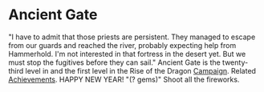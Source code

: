 # Ancient Gate

"I have to admit that those priests are persistent. They managed to escape from our guards and reached the river, probably expecting help from Hammerhold. I'm not interested in that fortress in the desert yet. But we must stop the fugitives before they can sail."
Ancient Gate is the twenty-third level in and the first level in the Rise of the Dragon [Campaign](Mini-Campaign).
Related [Achievements](Achievements).
 HAPPY NEW YEAR! "(? gems)" Shoot all the fireworks.